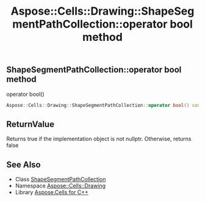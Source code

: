 ﻿---
title: Aspose::Cells::Drawing::ShapeSegmentPathCollection::operator bool method
linktitle: operator bool
second_title: Aspose.Cells for C++ API Reference
description: 'Aspose::Cells::Drawing::ShapeSegmentPathCollection::operator bool method. operator bool() in C++.'
type: docs
weight: 400
url: /cpp/aspose.cells.drawing/shapesegmentpathcollection/operator_bool/
---
## ShapeSegmentPathCollection::operator bool method


operator bool()

```cpp
Aspose::Cells::Drawing::ShapeSegmentPathCollection::operator bool() const
```


## ReturnValue

Returns true if the implementation object is not nullptr. Otherwise, returns false

## See Also

* Class [ShapeSegmentPathCollection](../)
* Namespace [Aspose::Cells::Drawing](../../)
* Library [Aspose.Cells for C++](../../../)
